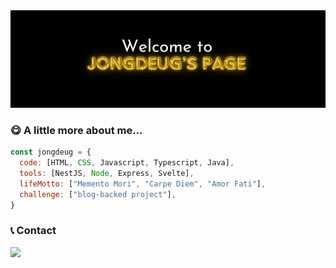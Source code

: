 <div align="center">
  <img src="https://github.com/JongDeug/Jongdeug/blob/main/banner.png" />
</div>

### 😋 A little more about me...

```javascript
const jongdeug = {
  code: [HTML, CSS, Javascript, Typescript, Java],
  tools: [NestJS, Node, Express, Svelte],
  lifeMotto: ["Memento Mori", "Carpe Diem", "Amor Fati"],
  challenge: ["blog-backed project"],
}
```

### 📞 Contact

<div style="display:flex; flex-direction:row;">
  <a href="mailto:jongdeug2021@gmail.com">
    <img src="https://img.shields.io/badge/Gmail-D14836?style=for-the-badge&logo=gmail&logoColor=white">
  </a>
<!--   <a href="https://open.kakao.com/o/s6hNtzhg">
    <img src="https://img.shields.io/badge/KakaoTalk-FFCD00?style=for-the-badge&logoColor=black&logo=KakaoTalk"> 
  </a> -->
</div>
